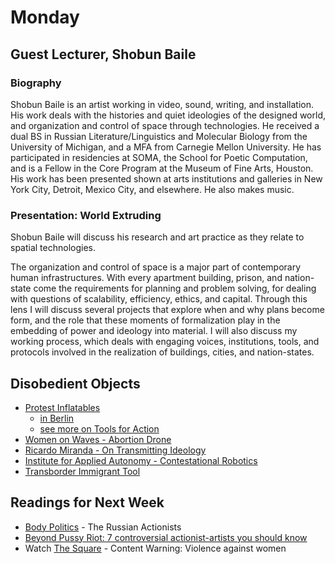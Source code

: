 # Monday

## Guest Lecturer, Shobun Baile

### Biography

Shobun Baile is an artist working in video, sound, writing, and installation. His work deals with the histories and quiet ideologies of the designed world, and organization and control of space through technologies. He received a dual BS in Russian Literature/Linguistics and Molecular Biology from the University of Michigan, and a MFA from Carnegie Mellon University. He has participated in residencies at SOMA, the School for Poetic Computation, and is a Fellow in the Core Program at the Museum of Fine Arts, Houston. His work has been presented shown at arts institutions and galleries in New York City, Detroit, Mexico City, and elsewhere. He also makes music.

### Presentation: World Extruding

Shobun Baile will discuss his research and art practice as they relate to spatial technologies.

The organization and control of space is a major part of contemporary human infrastructures. With every apartment building, prison, and nation-state come the requirements for planning and problem solving, for dealing with questions of scalability, efficiency, ethics, and capital. Through this lens I will discuss several projects that explore when and why plans become form, and the role that these moments of formalization play in the embedding of power and ideology into material. I will also discuss my working process, which deals with engaging voices, institutions, tools, and protocols involved in the realization of buildings, cities, and nation-states.

## Disobedient Objects

+ [Protest Inflatables](https://www.vam.ac.uk/blog/disobedient-objects/tools-for-action-interview-with-artur-van-balen)
	+ [in Berlin](https://vimeo.com/82748547#at=3)
  + [see more on Tools for Action](http://www.toolsforaction.net/)
+ [Women on Waves - Abortion Drone](https://www.womenonwaves.org/en/page/6402/abortion-drones)
+ [Ricardo Miranda - On Transmitting Ideology](http://ambriente.com/transmitting_ideology/)
+ [Institute for Applied Autonomy - Contestational Robotics](https://vimeo.com/6070459)
+ [Transborder Immigrant Tool](https://anthology.rhizome.org/transborder-immigrant-tool)

## Readings for Next Week

+ [Body Politics](https://www.1843magazine.com/features/body-politics) - The Russian Actionists
+ [Beyond Pussy Riot: 7 controversial actionist-artists you should know](https://www.calvertjournal.com/articles/show/9264/beyond-pussy-riot-controversial-actionism-artists)
+ Watch [The Square]() - Content Warning: Violence against women
